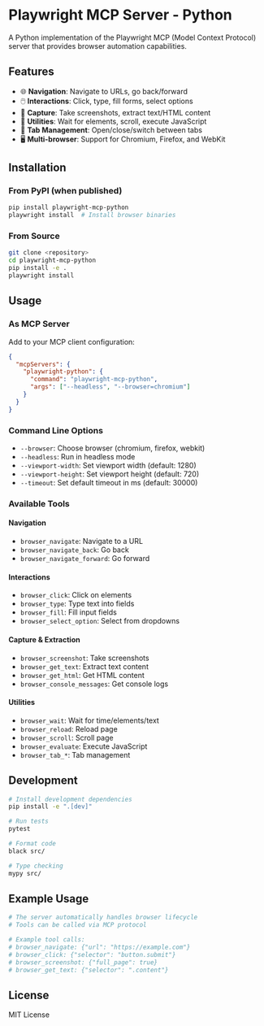 # Playwright MCP Server - Python

A Python implementation of the Playwright MCP (Model Context Protocol) server that provides browser automation capabilities.

## Features

- 🌐 **Navigation**: Navigate to URLs, go back/forward
- 🖱️ **Interactions**: Click, type, fill forms, select options
- 📸 **Capture**: Take screenshots, extract text/HTML content
- 🔧 **Utilities**: Wait for elements, scroll, execute JavaScript
- 📑 **Tab Management**: Open/close/switch between tabs
- 🖥️ **Multi-browser**: Support for Chromium, Firefox, and WebKit

## Installation

### From PyPI (when published)
```bash
pip install playwright-mcp-python
playwright install  # Install browser binaries
```

### From Source
```bash
git clone <repository>
cd playwright-mcp-python
pip install -e .
playwright install
```

## Usage

### As MCP Server
Add to your MCP client configuration:

```json
{
  "mcpServers": {
    "playwright-python": {
      "command": "playwright-mcp-python",
      "args": ["--headless", "--browser=chromium"]
    }
  }
}
```

### Command Line Options
- `--browser`: Choose browser (chromium, firefox, webkit)
- `--headless`: Run in headless mode
- `--viewport-width`: Set viewport width (default: 1280)
- `--viewport-height`: Set viewport height (default: 720)
- `--timeout`: Set default timeout in ms (default: 30000)

### Available Tools

#### Navigation
- `browser_navigate`: Navigate to a URL
- `browser_navigate_back`: Go back
- `browser_navigate_forward`: Go forward

#### Interactions
- `browser_click`: Click on elements
- `browser_type`: Type text into fields
- `browser_fill`: Fill input fields
- `browser_select_option`: Select from dropdowns

#### Capture & Extraction
- `browser_screenshot`: Take screenshots
- `browser_get_text`: Extract text content
- `browser_get_html`: Get HTML content
- `browser_console_messages`: Get console logs

#### Utilities
- `browser_wait`: Wait for time/elements/text
- `browser_reload`: Reload page
- `browser_scroll`: Scroll page
- `browser_evaluate`: Execute JavaScript
- `browser_tab_*`: Tab management

## Development

```bash
# Install development dependencies
pip install -e ".[dev]"

# Run tests
pytest

# Format code
black src/

# Type checking
mypy src/
```

## Example Usage

```python
# The server automatically handles browser lifecycle
# Tools can be called via MCP protocol

# Example tool calls:
# browser_navigate: {"url": "https://example.com"}
# browser_click: {"selector": "button.submit"}
# browser_screenshot: {"full_page": true}
# browser_get_text: {"selector": ".content"}
```

## License

MIT License